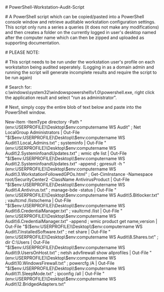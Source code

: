 \# PowerShell-Workstation-Audit-Script 

\# A PowerShell script which can be copied/pasted into a PowerShell console window and retrieve auditable workstation configuration settings. This script only runs a series a queries (it does not make any modifications) and then creates a folder on the currently logged in user's desktop named after the computer name which can then be zipped and uploaded as supporting documentation.

\# PLEASE NOTE:

\# This script needs to be run under the workstation user's profile on each workstaiton being audited seperately. (Logging in as a domain admin and running the script will generate incomplete results and require the script to be run again)

\# Search for: c:\windows\system32\windowspowershell\v1.0\powershell.exe, right click the application result and select "run as administrator".

\# Next, simply copy the entire blob of text below and paste into the PowerShell window.

New-Item -ItemType directory -Path "$($env:USERPROFILE)\Desktop\\$env:computername WS Audit" ; Net LocalGroup Administrators | Out-File "$($env:USERPROFILE)\Desktop\\$env:computername WS Audit\1.Local_Admins.txt" ; systeminfo | Out-File "$($env:USERPROFILE)\Desktop\\$env:computername WS Audit\2.SysteminfoandUpdates.txt" ; wmic qfe list | Out-File "$($env:USERPROFILE)\Desktop\\$env:computername WS Audit\2.SysteminfoandUpdates.txt" -append ; gpresult -h "$($env:USERPROFILE)\Desktop\\$env:computername WS Audit\3.WorkstationFollowedGPOs.html" ; Get-CimInstance -Namespace root/SecurityCenter2 -ClassName AntivirusProduct | Out-File "$($env:USERPROFILE)\Desktop\\$env:computername WS Audit\4.Antivirus.txt" ; manage-bde -status | Out-File "$($env:USERPROFILE)\Desktop\\$env:computername WS Audit\5.Bitlocker.txt" ; vaultcmd /listschema | Out-File "$($env:USERPROFILE)\Desktop\\$env:computername WS Audit\6.CredentialManager.txt" ; vaultcmd /list | Out-File "$($env:USERPROFILE)\Desktop\\$env:computername WS Audit\6.CredentialManager.txt" -append ; wmic product get name,version | Out-File "$($env:USERPROFILE)\Desktop\\$env:computername WS Audit\7.InstalledSoftware.txt" ; net share | Out-File "$($env:USERPROFILE)\Desktop\\$env:computername WS Audit\8.Shares.txt" ; dir C:\Users | Out-File "$($env:USERPROFILE)\Desktop\\$env:computername WS Audit\9.UsersOnHost.txt" ; netsh advfirewall show allprofiles | Out-File "$($env:USERPROFILE)\Desktop\\$env:computername WS Audit\10.WindowsFirewall.txt" ; powercfg /A | Out-File "$($env:USERPROFILE)\Desktop\\$env:computername WS Audit\11.SleepMode.txt" ; ipconfig /all | Out-File "$($env:USERPROFILE)\Desktop\\$env:computername WS Audit\12.BridgedAdapters.txt"
